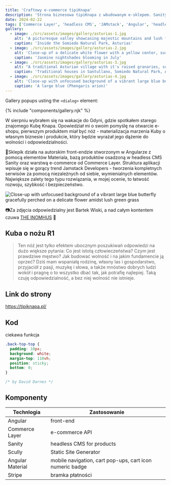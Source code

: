 ```yaml
---
title: 'Craftowy e-commerce tipiKnapa'
description: 'Strona biznesowa tipiKnapa z wbudowanym e-sklepem. Sanity headless CMS jako content base o produktach, Commerce Layer zapleczem sklepowym.'
date: 2024-02-22
tags: ['Commerce Layer', 'headless CMS', 'JAMstack', 'Angular', 'headless CMS', 'e-commerce', 'craft']
gallery:
  - image: ./src/assets/images/gallery/asturias-1.jpg
    alt: 'A picturesque valley showcasing majestic mountains and lush forests, creating a serene and captivating landscape'
    caption: 'Inside the Somiedo Natural Park, Asturias'
  - image: ./src/assets/images/gallery/asturias-2.jpg
    alt: 'Close-up of a delicate white flower with a yellow center, surrounded by green leaves'
    caption: 'Jasmine nightshades blooming in July'
  - image: ./src/assets/images/gallery/asturias-3.jpg
    alt: "A traditional Asturian village with it's raised granaries, surrounded by lush green hills and mountains"
    caption: 'Traditional houses in Santullano, Somiedo Natural Park, Asturias'
  - image: ./src/assets/images/gallery/asturias-4.jpg
    alt: 'Close-up with unfocused background of a vibrant large blue butterfly gracefully perched on a delicate flower amidst lush green grass'
    caption: 'A large blue (Phengaris arion)'
---
```


Gallery popups usting the `<dialog>` element:

{% include "components/gallery.njk" %}

W sierpniu wybrałem się na wakacje do Gdyni, gdzie spotkałem starego znajomego Kubę Knapa. Opowiedział mi o swoim pomyślę na otwarcie e-shopu, pierwszym produktem miał być nóż - materializacja marzenia Kuby o własnym biznesie i produkcie, który będzie wyrażał jego dążenie do wolności i odpowiedzialności. 

🛒Sklepik działa na autorskim front-endzie stworzonym w Angularze z pomocą elementów Materiala, bazą produktów osadzoną w headless CMS Sanity oraz warstwą e-commerce od Commerce Layer. Struktura aplikacji wpisuje się w gorący trend Jamstack Developers - tworzenia kompletnych serwisów za pomocą niezależnych od siebie, wymienialnych elementów. Największe zalety tego typu rozwiązania, w mojej ocenie, to łatwość rozwoju, szybkość i bezpieczeństwo. 


![Close-up with unfocused background of a vibrant large blue butterfly gracefully perched on a delicate flower amidst lush green grass](/assets/images/gallery/asturias-4.jpg)

📷Za zdjęcia odpowiedzialny jest Bartek Wiski, a nad całym kontentem czuwa [THE INOMHUS](https://theinomhus.com) 🙌

## Kuba o nożu R1

> Ten nóż jest tylko efektem ubocznym poszukiwań odpowiedzi na dużo większe pytania: Co jest istotą człowieczeństwa? Czym jest prawdziwe męstwo? Jak budować wolność i na jakim fundamencie ją oprzeć? Dziś mam wspaniałą rodzinę, własny las i gospodarstwo, przyjaciół z pasji, muzykę i słowa, a także mnóstwo dobrych ludzi wokół i pragnę o to wszystko dbać tak, jak potrafię najlepiej. Taką czuję odpowiedzialność, a bez niej wolność nie istnieje. 

## Link do strony

https://tipiknapa.pl/ 

## Kod

ciekawa funkcja

```css
.back-top-top {
  padding: 10px;
  background: white;
  margin-top: 110vh;
  position: sticky;
  bottom: 0;
}

/* by David Darnes */
```

## Komponenty

| Technlogia | Zastosowanie                                                                                                                                    |
| ---------- | ------------------------------------------------------------------------------------------------------------------------------------------- |
| Angular| front-end|
| Commerce Layer        | e-commerce API |
| Sanity | headless CMS for products                                                                                                            |
| Scully | Static Site Generator |
| Angular Material | mobile navigation, cart pop-ups, cart icon numeric badge |
| Stripe | bramka płatności |


